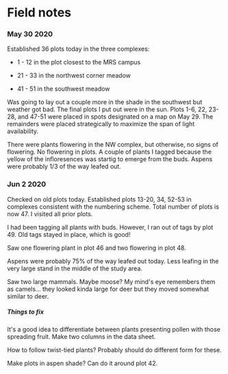 # Field notes

### May 30 2020

Established 36 plots today in the three complexes: 

- 1 - 12 in the plot closest to the MRS campus

- 21 - 33 in the northwest corner meadow

- 41 - 51 in the southwest meadow

Was going to lay out a couple more in the shade in the southwest but weather got bad. The final plots I put out were in the sun. Plots 1-6, 22, 23-28, and 47-51 were placed in spots designated on a map on May 29. The remainders were placed strategically to maximize the span of light availability.

There were plants flowering in the NW complex, but otherwise, no signs of flowering. No flowering in plots. A couple of plants I tagged because the yellow of the infloresences was startig to emerge from the buds. Aspens were probably 1/3 of the way leafed out.

### Jun 2 2020

Checked on old plots today. Established plots 13-20, 34, 52-53 in complexes consistent with the numbering scheme. Total number of plots is now 47. I visited all prior plots.

I had been tagging all plants with buds. However, I ran out of tags by plot 49. Old tags stayed in place, which is good!

Saw one flowering plant in plot 46 and two flowering in plot 48.

Aspens were probably 75% of the way leafed out today. Less leafing in the very large stand in the middle of the study area.

Saw two large mammals. Maybe moose? My mind's eye remembers them as camels... they looked kinda large for deer but they moved somewhat similar to deer.

##### Things to fix

It's a good idea to differentiate between plants presenting pollen with those spreading fruit. Make two columns in the data sheet.

How to follow twist-tied plants? Probably should do different form for these.

Make plots in aspen shade? Can do it around plot 42.

